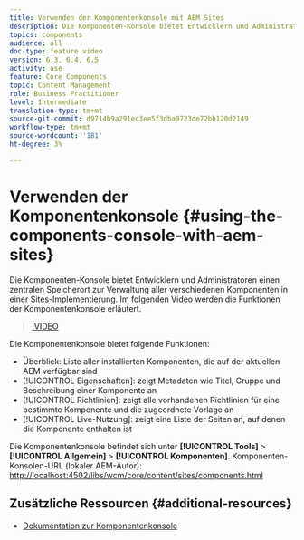 ```yaml
---
title: Verwenden der Komponentenkonsole mit AEM Sites
description: Die Komponenten-Konsole bietet Entwicklern und Administratoren einen zentralen Speicherort zur Verwaltung aller verschiedenen Komponenten in einer Sites-Implementierung. Im folgenden Video werden die Funktionen der Komponentenkonsole erläutert.
topics: components
audience: all
doc-type: feature video
version: 6.3, 6.4, 6.5
activity: use
feature: Core Components
topic: Content Management
role: Business Practitioner
level: Intermediate
translation-type: tm+mt
source-git-commit: d9714b9a291ec3ee5f3dba9723de72bb120d2149
workflow-type: tm+mt
source-wordcount: '181'
ht-degree: 3%

---
```



# Verwenden der Komponentenkonsole {#using-the-components-console-with-aem-sites}

Die Komponenten-Konsole bietet Entwicklern und Administratoren einen zentralen Speicherort zur Verwaltung aller verschiedenen Komponenten in einer Sites-Implementierung. Im folgenden Video werden die Funktionen der Komponentenkonsole erläutert.

>[!VIDEO](https://video.tv.adobe.com/v/17417/?quality=9&learn=on)

Die Komponentenkonsole bietet folgende Funktionen:

* Überblick: Liste aller installierten Komponenten, die auf der aktuellen AEM verfügbar sind
* [!UICONTROL Eigenschaften]: zeigt Metadaten wie Titel, Gruppe und Beschreibung einer Komponente an
* [!UICONTROL Richtlinien]: zeigt alle vorhandenen Richtlinien für eine bestimmte Komponente und die zugeordnete Vorlage an
* [!UICONTROL Live-Nutzung]: zeigt eine Liste der Seiten an, auf denen die Komponente enthalten ist

Die Komponentenkonsole befindet sich unter **[!UICONTROL Tools]** > **[!UICONTROL Allgemein]** > **[!UICONTROL Komponenten]**.
Komponenten-Konsolen-URL (lokaler AEM-Autor): [http://localhost:4502/libs/wcm/core/content/sites/components.html](http://localhost:4502/libs/wcm/core/content/sites/components.html)

## Zusätzliche Ressourcen {#additional-resources}

* [Dokumentation zur Komponentenkonsole](https://helpx.adobe.com/experience-manager/6-5/sites/authoring/using/default-components-console.html)
